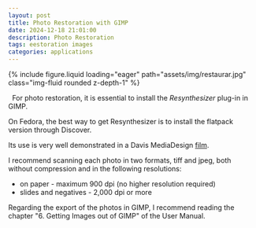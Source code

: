 ```yaml
---
layout: post
title: Photo Restoration with GIMP
date: 2024-12-18 21:01:00
description: Photo Restoration
tags: eestoration images
categories: applications
---
```


<div class="row mt-3">
    <div class="col-sm mt-3 mt-md-0">
        {% include figure.liquid loading="eager" path="assets/img/restaurar.jpg" class="img-fluid rounded z-depth-1" %}
    </div>
</div>

&nbsp;
For photo restoration, it is essential to install the *Resynthesizer* plug-in in GIMP.

On Fedora, the best way to get Resynthesizer is to install the flatpack version through Discover.

Its use is very well demonstrated in a Davis MediaDesign [film](https://daviesmediadesign.com/video-tutorials/gimp-2-10-tutorial-restore-and-repair-old-photos-with-severe-damage/).

I recommend scanning each photo in two formats, tiff and jpeg, both without compression and in the following resolutions:

- on paper - maximum 900 dpi (no higher resolution required)
- slides and negatives - 2,000 dpi or more

Regarding the export of the photos in GIMP, I recommend reading the chapter "6. Getting Images out of GIMP" of the User Manual.

